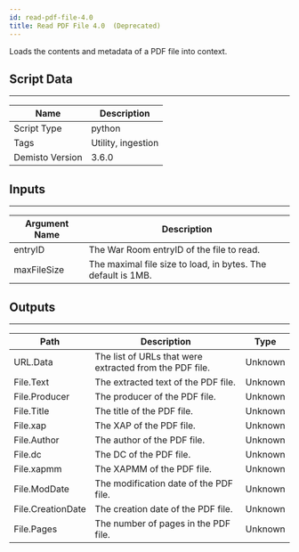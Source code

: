 ```yaml
---
id: read-pdf-file-4.0
title: Read PDF File 4.0  (Deprecated)
---
```


Loads the contents and metadata of a PDF file into context.

## Script Data
---

| **Name** | **Description** |
| --- | --- |
| Script Type | python |
| Tags | Utility, ingestion |
| Demisto Version | 3.6.0 |

## Inputs
---

| **Argument Name** | **Description** |
| --- | --- |
| entryID | The War Room entryID of the file to read. |
| maxFileSize | The maximal file size to load, in bytes. The default is 1MB. |

## Outputs
---

| **Path** | **Description** | **Type** |
| --- | --- | --- |
| URL.Data | The list of URLs that were extracted from the PDF file. | Unknown |
| File.Text | The extracted text of the PDF file. | Unknown |
| File.Producer | The producer of the PDF file. | Unknown |
| File.Title | The title of the PDF file. | Unknown |
| File.xap | The XAP of the PDF file. | Unknown |
| File.Author | The author of the PDF file. | Unknown |
| File.dc | The DC of the PDF file.| Unknown |
| File.xapmm | The XAPMM of the PDF file. | Unknown |
| File.ModDate | The modification date of the PDF file. | Unknown |
| File.CreationDate | The creation date of the PDF file. | Unknown |
| File.Pages | The number of pages in the PDF file. | Unknown |
